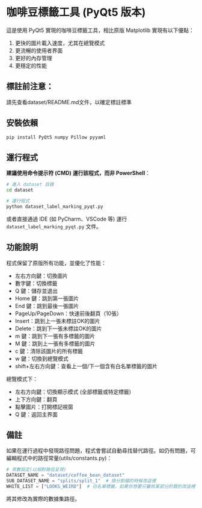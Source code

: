 # 咖啡豆標籤工具 (PyQt5 版本)

這是使用 PyQt5 實現的咖啡豆標籤工具，相比原版 Matplotlib 實現有以下優點：

1. 更快的圖片載入速度，尤其在總覽模式
2. 更流暢的使用者界面
3. 更好的內存管理
4. 更穩定的性能

## 標註前注意：
請先查看dataset/README.md文件，以確定標註標準

## 安裝依賴

```bash
pip install PyQt5 numpy Pillow pyyaml
```

## 運行程式

**建議使用命令提示符 (CMD) 運行該程式，而非 PowerShell**：

```bash
# 進入 dataset 目錄
cd dataset

# 運行程式
python dataset_label_marking_pyqt.py
```

或者直接通過 IDE (如 PyCharm、VSCode 等) 運行 `dataset_label_marking_pyqt.py` 文件。

## 功能說明

程式保留了原版所有功能，並優化了性能：

- 左右方向鍵：切換圖片
- 數字鍵：切換標籤
- Q 鍵：儲存並退出
- Home 鍵：跳到第一張圖片
- End 鍵：跳到最後一張圖片
- PageUp/PageDown：快速前後翻頁（10張）
- Insert：跳到上一張未標註OK的圖片
- Delete：跳到下一張未標註OK的圖片
- m 鍵：跳到下一張有多標籤的圖片
- M 鍵：跳到上一張有多標籤的圖片
- c 鍵：清除該圖片的所有標籤
- w 鍵：切換到總覽模式
- shift+左右方向鍵：查看上一個/下一個含有白名單標籤的圖片

總覽模式下：
- 左右方向鍵：切換顯示模式 (全部標籤或特定標籤)
- 上下方向鍵：翻頁
- 點擊圖片：打開標記視窗
- Q 鍵：返回主界面

## 備註

如果在運行過程中發現路徑問題，程式會嘗試自動尋找替代路徑。如仍有問題，可編輯程式中的路徑常量(utils/constants.py)：

```python
# 常數設定(以相對路徑呈現)
DATASET_NAME = "dataset/coffee_bean_dataset"
SUB_DATASET_NAME = "splits/split_1"  # 換分割檔的時候改這裡
WHITE_LIST = ["LOOKS_WEIRD"]  # 白名單標籤，如果你想要只審核某部分的類別改這裡
```

將其修改為實際的數據集路徑。